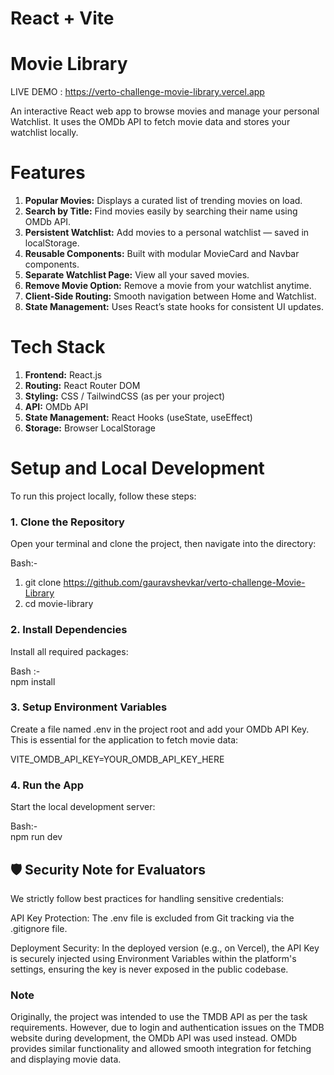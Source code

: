 # React + Vite
# Movie Library

LIVE DEMO : https://verto-challenge-movie-library.vercel.app

An interactive React web app to browse movies and manage your personal Watchlist.
It uses the OMDb API to fetch movie data and stores your watchlist locally.

# Features
1. **Popular Movies:** Displays a curated list of trending movies on load.
2. **Search by Title:** Find movies easily by searching their name using OMDb API.
3. **Persistent Watchlist:** Add movies to a personal watchlist — saved in localStorage.
4. **Reusable Components:** Built with modular MovieCard and Navbar components.
5. **Separate Watchlist Page:** View all your saved movies.
6. **Remove Movie Option:** Remove a movie from your watchlist anytime.
7. **Client-Side Routing:** Smooth navigation between Home and Watchlist.
8. **State Management:** Uses React’s state hooks for consistent UI updates.

# Tech Stack
1. **Frontend:** React.js
2. **Routing:** React Router DOM
3. **Styling:** CSS / TailwindCSS (as per your project)
4. **API:** OMDb API
5. **State Management:** React Hooks (useState, useEffect)
6. **Storage:** Browser LocalStorage


# Setup and Local Development
To run this project locally, follow these steps:

### 1. Clone the Repository
Open your terminal and clone the project, then navigate into the directory:

Bash:- 
  1. git clone https://github.com/gauravshevkar/verto-challenge-Movie-Library
  2. cd movie-library

### 2. Install Dependencies
Install all required packages:

Bash :-  
npm install

### 3. Setup Environment Variables
Create a file named .env in the project root and add your OMDb API Key. This is essential for the application to fetch movie data:

 VITE_OMDB_API_KEY=YOUR_OMDB_API_KEY_HERE

### 4. Run the App
Start the local development server:

Bash:-  
npm run dev

## 🛡️ Security Note for Evaluators
We strictly follow best practices for handling sensitive credentials:

API Key Protection: The .env file is excluded from Git tracking via the .gitignore file.

Deployment Security: In the deployed version (e.g., on Vercel), the API Key is securely injected using Environment Variables within the platform's settings, ensuring the key is never exposed in the public codebase.

### Note
Originally, the project was intended to use the TMDB API as per the task requirements.
However, due to login and authentication issues on the TMDB website during development, the OMDb API was used instead.
OMDb provides similar functionality and allowed smooth integration for fetching and displaying movie data.
